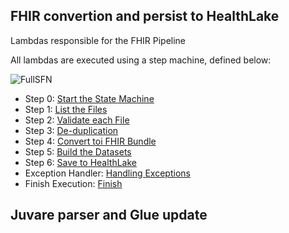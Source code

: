 ## FHIR convertion and persist to HealthLake

Lambdas responsible for the FHIR Pipeline

All lambdas are executed using a step machine, defined below:

![FullSFN](../../images/stepfunctions/full_sfn.png)

- Step 0: [Start the State Machine](./ccda_step0_start_state_machine)
- Step 1: [List the Files](./ccda_step1_new_files)
- Step 2: [Validate each File](./ccda_step2_validation)
- Step 3: [De-duplication](./ccda_step3_deduplication)
- Step 4: [Convert toi FHIR Bundle](./ccda_step4_converter)
- Step 5: [Build the Datasets](./ccda_step5_dataset_builder)
- Step 6: [Save to HealthLake](./ccda_step6_fhir_resource_split)
- Exception Handler: [Handling Exceptions](./ccda_exception_handler)
- Finish Execution: [Finish](./ccda_finish_stepfunction)

## Juvare parser and Glue update
